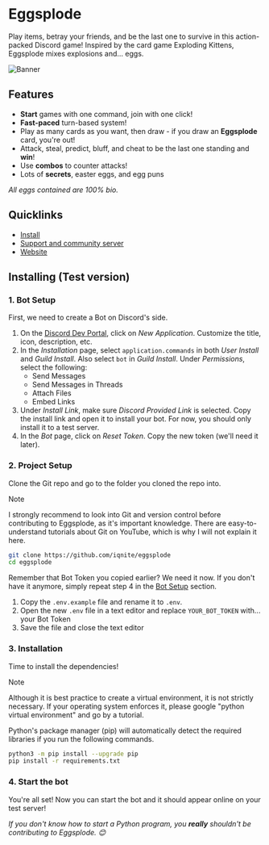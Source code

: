 # Eggsplode

Play items, betray your friends, and be the last one to survive in this action-packed Discord game! Inspired by the card game Exploding Kittens, Eggsplode mixes explosions and... eggs.

![Banner](https://iqnite.github.io/images/eggsplode_banner_3.png)

## Features

- **Start** games with one command, join with one click!
- **Fast-paced** turn-based system!
- Play as many cards as you want, then draw - if you draw an **Eggsplode** card, you're out!
- Attack, steal, predict, bluff, and cheat to be the last one standing and **win**!
- Use **combos** to counter attacks!
- Lots of **secrets**, easter eggs, and egg puns

*All eggs contained are 100% bio.*

## Quicklinks

- [Install](https://iqnite.github.io/eggsplode/install.html)
- [Support and community server](https://iqnite.github.io/eggsplode/discord.html)
- [Website](https://iqnite.github.io/eggsplode/)

## Installing (Test version)

### 1. Bot Setup

First, we need to create a Bot on Discord's side.

1. On the [Discord Dev Portal](https://discord.com/developers/applications), click on *New Application*. Customize the title, icon, description, etc.
2. In the *Installation* page, select `application.commands` in both *User Install* and *Guild Install*. Also select `bot` in *Guild Install*. Under *Permissions*, select the following:
    - Send Messages
    - Send Messages in Threads
    - Attach Files
    - Embed Links
3. Under *Install Link*, make sure *Discord Provided Link* is selected. Copy the install link and open it to install your bot. For now, you should only install it to a test server.
4. In the *Bot* page, click on *Reset Token*. Copy the new token (we'll need it later).

### 2. Project Setup

Clone the Git repo and go to the folder you cloned the repo into.

> [!NOTE]
> I strongly recommend to look into Git and version control before contributing to Eggsplode, as it's important knowledge. There are easy-to-understand tutorials about Git on YouTube, which is why I will not explain it here.

```bash
git clone https://github.com/iqnite/eggsplode
cd eggsplode
```

Remember that Bot Token you copied earlier? We need it now. If you don't have it anymore, simply repeat step 4 in the [Bot Setup](#1-bot-setup) section.

1. Copy the `.env.example` file and rename it to `.env`.
2. Open the new `.env` file in a text editor and replace `YOUR_BOT_TOKEN` with... your Bot Token
3. Save the file and close the text editor

### 3. Installation

Time to install the dependencies!

> [!NOTE]
> Although it is best practice to create a virtual environment, it is not strictly necessary. If your operating system enforces it, please google "python virtual environment" and go by a tutorial.

Python's package manager (pip) will automatically detect the required libraries if you run the following commands.

```bash
python3 -m pip install --upgrade pip
pip install -r requirements.txt
```
  
### 4. Start the bot

You're all set! Now you can start the bot and it should appear online on your test server!

*If you don't know how to start a Python program, you **really** shouldn't be contributing to Eggsplode. 😊*
